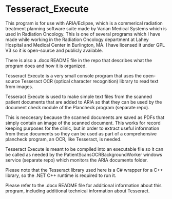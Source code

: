 # Tesseract_Execute

This program is for use with ARIA/Eclipse, which is a commerical radiation treatment planning software suite made by Varian Medical Systems which is used in Radiation Oncology. This is one of several programs which I have made while working in the Radiation Oncology department at Lahey Hospital and Medical Center in Burlington, MA. I have licensed it under GPL V3 so it is open-source and publicly available.

There is also a .docx README file in the repo that describes what the program does and how it is organized.

Tesseract Execute is a very small console program that uses the open-source Tesseract OCR (optical character recognition) library to read text from images.

Tesseract Execute is used to make simple text files from the scanned patient documents that are added to ARIA so that they can be used by the document check module of the Plancheck program (separate repo).

This is neccesary because the scanned documents are saved as PDFs that simply contain an image of the scanned document. This works for record keeping purposes for the clinic, but in order to extract useful information from these documents so they can be used as part of a comprehensive plancheck program, an OCR, like Tesseract, is needed.

Tesseract Execute is meant to be compiled into an executable file so it can be called as needed by the PatientScansOCRBackgroundWorker windows service (separate repo) which monitors the ARIA documents folder.

Please note that the Tesseract library used here is a C# wrapper for a C++ library, so the .NET C++ runtime is required to run it.

Please refer to the .docx README file for additional information about this program, including additional technical information about Tesseract.